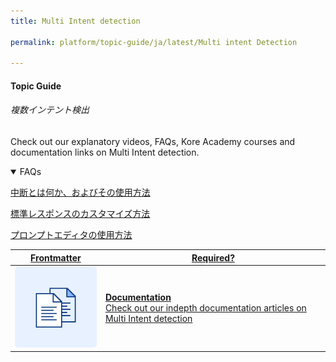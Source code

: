 ```yaml
---
title: Multi Intent detection

permalink: platform/topic-guide/ja/latest/Multi intent Detection

---
```

#### Topic Guide
###### 複数インテント検出

  Check out our explanatory videos, FAQs, Kore Academy courses and documentation links on Multi Intent detection.

<details open>
  <summary>FAQs
  </summary>

  <a class="doc-link" target="_blank" href="https://developer.kore.ai/docs/bots/bot-intelligence/interruption-handling-context-switching-intents/?lang=ja">
 
  中断とは何か、およびその使用方法

</a>

<a class="doc-link" target="_blank" href="https://developer.kore.ai/docs/bots/bot-intelligence/default-dialog/#Standard_Responses?lang=ja">
 
  標準レスポンスのカスタマイズ方法

</a>


<a class="doc-link" target="_blank" href="https://developer.kore.ai/docs/bots/bot-builder-tool/dialog-task/prompt-editor/?lang=ja">
 
  プロンプトエディタの使用方法

</a>

</details>





<a class="doc-link" target="_blank" href="https://developer.kore.ai/docs/bots/bot-intelligence/multi-intent-detection/?lang=ja">
 

| Frontmatter | Required? |
|-------------|-------------|
| ![alt text](images/docIcon.svg "Title") | **Documentation**  <br /> Check out our indepth documentation articles on Multi Intent detection | 


</a>

